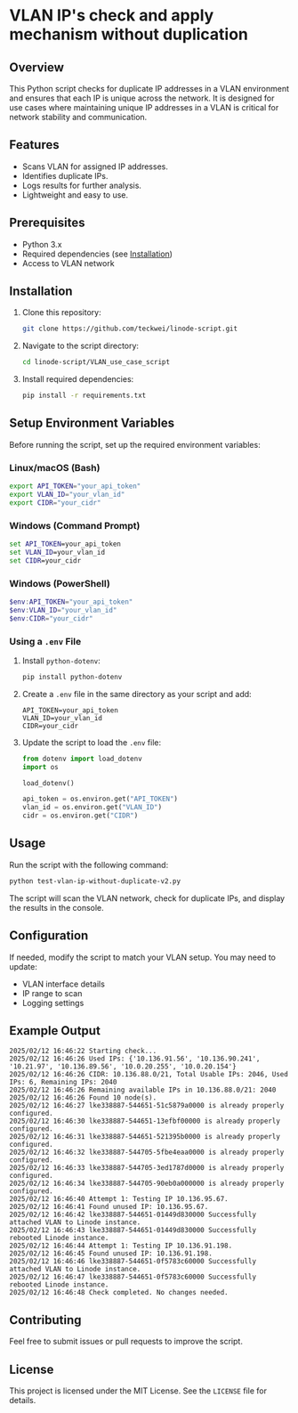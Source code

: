 # VLAN IP's check and apply mechanism without duplication

## Overview
This Python script checks for duplicate IP addresses in a VLAN environment and ensures that each IP is unique across the network. It is designed for use cases where maintaining unique IP addresses in a VLAN is critical for network stability and communication.

## Features
- Scans VLAN for assigned IP addresses.
- Identifies duplicate IPs.
- Logs results for further analysis.
- Lightweight and easy to use.

## Prerequisites
- Python 3.x
- Required dependencies (see [Installation](#installation))
- Access to VLAN network

## Installation
1. Clone this repository:
   ```bash
   git clone https://github.com/teckwei/linode-script.git
   ```
2. Navigate to the script directory:
   ```bash
   cd linode-script/VLAN_use_case_script
   ```
3. Install required dependencies:
   ```bash
   pip install -r requirements.txt
   ```

## Setup Environment Variables
Before running the script, set up the required environment variables:

### Linux/macOS (Bash)
```bash
export API_TOKEN="your_api_token"
export VLAN_ID="your_vlan_id"
export CIDR="your_cidr"
```

### Windows (Command Prompt)
```cmd
set API_TOKEN=your_api_token
set VLAN_ID=your_vlan_id
set CIDR=your_cidr
```

### Windows (PowerShell)
```powershell
$env:API_TOKEN="your_api_token"
$env:VLAN_ID="your_vlan_id"
$env:CIDR="your_cidr"
```

### Using a `.env` File
1. Install `python-dotenv`:
   ```bash
   pip install python-dotenv
   ```
2. Create a `.env` file in the same directory as your script and add:
   ```
   API_TOKEN=your_api_token
   VLAN_ID=your_vlan_id
   CIDR=your_cidr
   ```
3. Update the script to load the `.env` file:
   ```python
   from dotenv import load_dotenv
   import os

   load_dotenv()

   api_token = os.environ.get("API_TOKEN")
   vlan_id = os.environ.get("VLAN_ID")
   cidr = os.environ.get("CIDR")
   ```

## Usage
Run the script with the following command:
```bash
python test-vlan-ip-without-duplicate-v2.py
```

The script will scan the VLAN network, check for duplicate IPs, and display the results in the console.

## Configuration
If needed, modify the script to match your VLAN setup. You may need to update:
- VLAN interface details
- IP range to scan
- Logging settings

## Example Output
```
2025/02/12 16:46:22 Starting check...
2025/02/12 16:46:26 Used IPs: {'10.136.91.56', '10.136.90.241', '10.21.97', '10.136.89.56', '10.0.20.255', '10.0.20.154'}
2025/02/12 16:46:26 CIDR: 10.136.88.0/21, Total Usable IPs: 2046, Used IPs: 6, Remaining IPs: 2040
2025/02/12 16:46:26 Remaining available IPs in 10.136.88.0/21: 2040
2025/02/12 16:46:26 Found 10 node(s).
2025/02/12 16:46:27 lke338887-544651-51c5879a0000 is already properly configured.
2025/02/12 16:46:30 lke338887-544651-13efbf00000 is already properly configured.
2025/02/12 16:46:31 lke338887-544651-521395b0000 is already properly configured.
2025/02/12 16:46:32 lke338887-544705-5fbe4eaa0000 is already properly configured.
2025/02/12 16:46:33 lke338887-544705-3ed1787d0000 is already properly configured.
2025/02/12 16:46:34 lke338887-544705-90eb0a000000 is already properly configured.
2025/02/12 16:46:40 Attempt 1: Testing IP 10.136.95.67.
2025/02/12 16:46:41 Found unused IP: 10.136.95.67.
2025/02/12 16:46:42 lke338887-544651-01449d830000 Successfully attached VLAN to Linode instance.
2025/02/12 16:46:43 lke338887-544651-01449d830000 Successfully rebooted Linode instance.
2025/02/12 16:46:44 Attempt 1: Testing IP 10.136.91.198.
2025/02/12 16:46:45 Found unused IP: 10.136.91.198.
2025/02/12 16:46:46 lke338887-544651-0f5783c60000 Successfully attached VLAN to Linode instance.
2025/02/12 16:46:47 lke338887-544651-0f5783c60000 Successfully rebooted Linode instance.
2025/02/12 16:46:48 Check completed. No changes needed.
```

## Contributing
Feel free to submit issues or pull requests to improve the script.

## License
This project is licensed under the MIT License. See the `LICENSE` file for details.

